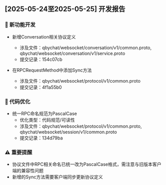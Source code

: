 ## [2025-05-24至2025-05-25] 开发报告

### 🚀 新功能开发
- 新增Conversation相关协议定义
  - 涉及文件：qbychat/websocket/conversation/v1/common.proto, qbychat/websocket/conversation/v1/service.proto
  - 提交记录：154c07cb

- 在RPCRequestMethod中添加Sync方法
  - 涉及文件：qbychat/websocket/protocol/v1/common.proto
  - 提交记录：4f1a55b0

### 🔧 代码优化
- 统一RPC命名规范为PascalCase
  - 优化类型：代码规范/可读性
  - 涉及文件：qbychat/websocket/protocol/v1/common.proto, qbychat/websocket/session/v1/common.proto
  - 提交记录：134d79ba

### ⚠️ 重要提醒
- 协议文件中RPC相关命名已统一改为PascalCase格式，需注意与旧版本客户端的兼容性问题
- 新增的Sync方法需要客户端同步更新协议定义